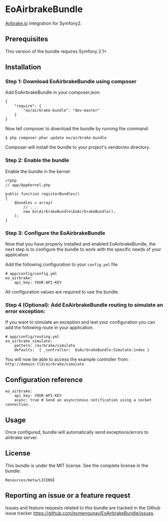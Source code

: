# EoAirbrakeBundle

[Airbrake.io](https://airbrake.io) integration for Symfony2.

## Prerequisites
This version of the bundle requires Symfony 2.1+

## Installation

### Step 1: Download EoAirbrakeBundle using composer
Add EoAirbrakeBundle in your composer.json:
```
{
    "require": {
        "eo/airbrake-bundle": "dev-master"
    }
}
```

Now tell composer to download the bundle by running the command:
```
$ php composer.phar update eo/airbrake-bundle
```
Composer will install the bundle to your project's vendor/eo directory.

### Step 2: Enable the bundle
Enable the bundle in the kernel:
```
<?php
// app/AppKernel.php

public function registerBundles()
{
    $bundles = array(
        // ...
        new Eo\AirbrakeBundle\EoAirbrakeBundle(),
    );
}
```

### Step 3: Configure the EoAirbrakeBundle
Now that you have properly installed and enabled EoAirbrakeBundle, the next step is to configure the bundle to work with the specific needs of your application.

Add the following configuration to your `config.yml` file
```
# app/config/config.yml
eo_airbrake:
    api_key: YOUR-API-KEY
```
All configuration values are required to use the bundle.

### Step 4 (Optional): Add EoAirbrakeBundle routing to simulate an error exception:
If you want to simulate an exception and test your configuration you can add the following route in your application.
```
# app/config/routing.yml
eo_airbrake_simulate:
    pattern: /airbrake/simulate
    defaults:  { _controller:  EoAirbrakeBundle:Simulate:index }
```
You will now be able to access the example controller from: `http://domain.tld/airbrake/simulate`


## Configuration reference
```
eo_airbrake:
    api_key: YOUR-API-KEY
    async: true # Send an asyncronous notification using a socket connection.
```

## Usage
Once configured, bundle will automatically send exceptions/errors to airbrake server.

## License
This bundle is under the MIT license. See the complete license in the bundle:
```
Resources/meta/LICENSE
```

## Reporting an issue or a feature request
Issues and feature requests related to this bundle are tracked in the Github issue tracker https://github.com/eymengunay/EoAirbrakeBundle/issues.